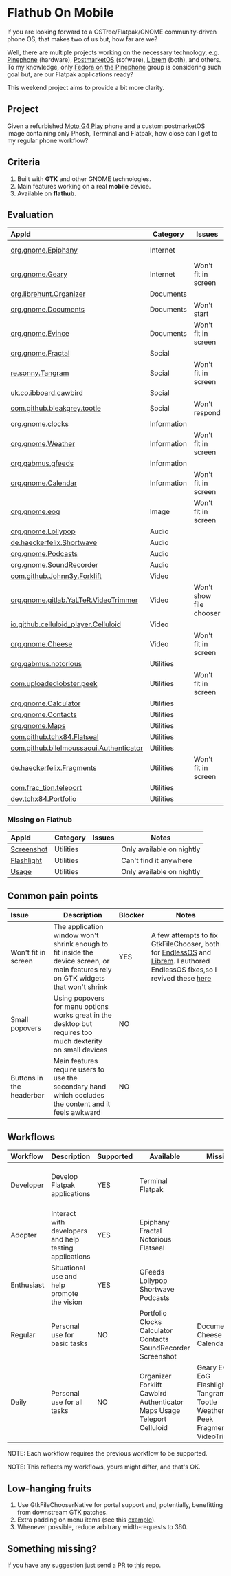 # Flathub On Mobile

If you are looking forward to a OSTree/Flatpak/GNOME community-driven phone OS, that makes two of us but, how far are we?

Well, there are multiple projects working on the necessary technology, e.g. [Pinephone](https://www.pine64.org/pinephone/) (hardware), [PostmarketOS](https://postmarketos.org/) (sofware), [Librem](https://puri.sm/products/librem-5/) (both), and others. To my knowledge, only [Fedora on the Pinephone](https://discussion.fedoraproject.org/t/pinephone-fedora-on-mobile/17149) group is considering such goal but, are our Flatpak applications ready?

This weekend project aims to provide a bit more clarity.

## Project

Given a refurbished [Moto G4 Play](https://www.gsmarena.com/motorola_moto_g4_play-8104.php) phone and a custom postmarketOS image containing only Phosh, Terminal and Flatpak, how close can I get to my regular phone workflow?

## Criteria

1. Built with **GTK** and other GNOME technologies.
2. Main features working on a real **mobile** device.
3. Available on **flathub**.

## Evaluation

|AppId|Category|Issues|Notes|
|:--- |---|---|---|
|[org.gnome.Epiphany](https://flathub.org/apps/details/org.gnome.Epiphany)|Internet| |Check videos performance|
|[org.gnome.Geary](https://flathub.org/apps/details/org.gnome.Geary)|Internet|Won't fit in screen|Reduce content min-width|
|[org.librehunt.Organizer](https://flathub.org/apps/details/org.librehunt.Organizer)|Documents| | |
|[org.gnome.Documents](https://flathub.org/apps/details/org.gnome.Documents)|Documents|Won't start|Reduce content min-width|
|[org.gnome.Evince](https://flathub.org/apps/details/org.gnome.Evince)|Documents|Won't fit in screen|Reduce content min-width and port to GtkFileChooserNative|
|[org.gnome.Fractal](https://flathub.org/apps/details/org.gnome.Fractal)|Social| | |
|[re.sonny.Tangram](https://flathub.org/apps/details/re.sonny.Tangram)|Social|Won't fit in screen|Reduce headerbar min-width|
|[uk.co.ibboard.cawbird](https://flathub.org/apps/details/uk.co.ibboard.cawbird)|Social| | |
|[com.github.bleakgrey.tootle](https://flathub.org/apps/details/com.github.bleakgrey.tootle)|Social|Won't respond| |
|[org.gnome.clocks](https://flathub.org/apps/details/org.gnome.clocks)|Information| | |
|[org.gnome.Weather](https://flathub.org/apps/details/org.gnome.Weather)|Information|Won't fit in screen| |
|[org.gabmus.gfeeds](https://flathub.org/apps/details/org.gabmus.gfeeds)|Information| | |
|[org.gnome.Calendar](https://flathub.org/apps/details/org.gnome.Calendar)|Information|Won't fit in screen|Not touchscreen friendly and reduce headerbar min-width|
|[org.gnome.eog](https://flathub.org/apps/details/org.gnome.eog)|Image|Won't fit in screen|Reduce headerbar min-width|
|[org.gnome.Lollypop](https://flathub.org/apps/details/org.gnome.Lollypop)|Audio| | |
|[de.haeckerfelix.Shortwave](https://flathub.org/apps/details/de.haeckerfelix.Shortwave)|Audio| | |
|[org.gnome.Podcasts](https://flathub.org/apps/details/org.gnome.Podcasts)|Audio| | |
|[org.gnome.SoundRecorder](https://flathub.org/apps/details/org.gnome.SoundRecorder)|Audio| | |
|[com.github.Johnn3y.Forklift](https://flathub.org/apps/details/com.github.Johnn3y.Forklift)|Video| | |
|[org.gnome.gitlab.YaLTeR.VideoTrimmer](https://flathub.org/apps/details/org.gnome.gitlab.YaLTeR.VideoTrimmer)|Video|Won't show file chooser|Works with GtkFileChooser downstream patches|
|[io.github.celluloid_player.Celluloid](https://flathub.org/apps/details/io.github.celluloid_player.Celluloid)|Video| | |
|[org.gnome.Cheese](https://flathub.org/apps/details/org.gnome.Cheese)|Video|Won't fit in screen|Reduce controls min-width|
|[org.gabmus.notorious](https://flathub.org/apps/details/org.gabmus.notorious)|Utilities| | |
|[com.uploadedlobster.peek](https://flathub.org/apps/details/com.uploadedlobster.peek)|Utilities|Won't fit in screen|Port to GtkFileChooserNative|
|[org.gnome.Calculator](https://flathub.org/apps/details/org.gnome.Calculator)|Utilities| | |
|[org.gnome.Contacts](https://flathub.org/apps/details/org.gnome.Contacts)|Utilities| | |
|[org.gnome.Maps](https://flathub.org/apps/details/org.gnome.Maps)|Utilities| | |
|[com.github.tchx84.Flatseal](https://flathub.org/apps/details/com.github.tchx84.Flatseal)|Utilities| | |
|[com.github.bilelmoussaoui.Authenticator](https://flathub.org/apps/details/com.github.bilelmoussaoui.Authenticator)|Utilities| | |
|[de.haeckerfelix.Fragments](https://flathub.org/apps/details/de.haeckerfelix.Fragments)|Utilities|Won't fit in screen|Port to GtkFileChooserNative|
|[com.frac_tion.teleport](https://flathub.org/apps/details/com.frac_tion.teleport)|Utilities| |Works on master|
|[dev.tchx84.Portfolio](https://flathub.org/apps/details/dev.tchx84.Portfolio)|Utilities| | |

### Missing on Flathub

|AppId|Category|Issues|Notes|
|:--- |---|---|---|
|[Screenshot](https://gitlab.gnome.org/GNOME/gnome-screenshot)|Utilities| |Only available on nightly|
|[Flashlight](https://puri.sm/posts/easy-librem-5-app-development-flashlight/)|Utilities| |Can't find it anywhere|
|[Usage](https://gitlab.gnome.org/GNOME/gnome-usage)|Utilities| |Only available on nightly|

## Common pain points

|Issue|Description|Blocker|Notes|
|:--- |---|---|---|
|Won't fit in screen|The application window won't shrink enough to fit inside the device screen, or main features rely on GTK widgets that won't shrink|YES|A few attempts to fix GtkFileChooser, both for [EndlessOS](https://github.com/endlessm/gtk/commits/eos3.5) and [Librem](https://source.puri.sm/Librem5/gtk/-/commits/librem5-3-24-8). I authored EndlessOS fixes,so I revived these [here](https://gitlab.gnome.org/tchx84/gtk/-/tree/gtk-flathub-mobile)|
|Small popovers|Using popovers for menu options works great in the desktop but requires too much dexterity on small devices|NO| |
|Buttons in the headerbar|Main features require users to use the secondary hand which occludes the content and it feels awkward|NO| |

## Workflows

|Workflow|Description|Supported|Available|Missing|Notes|
|:--- |---|---|---|---|---|
|Developer|Develop Flatpak applications|YES|Terminal Flatpak| |Develop on computer, build on the phone, e.g. using ssh|
|Adopter|Interact with developers and help testing applications|YES|Epiphany Fractal Notorious Flatseal| | |
|Enthusiast|Situational use and help promote the vision|YES|GFeeds Lollypop Shortwave Podcasts| |These applications are great examples|
|Regular|Personal use for basic tasks|NO|Portfolio Clocks Calculator Contacts SoundRecorder Screenshot|Documents Cheese Calendar| |
|Daily|Personal use for all tasks|NO|Organizer Forklift Cawbird Authenticator Maps Usage Teleport Celluloid|Geary Evince EoG Flashlight Tangram Tootle Weather Peek Fragments VideoTrimmer| |

NOTE: Each workflow requires the previous workflow to be supported.

NOTE: This reflects my workflows, yours might differ, and that's OK.

## Low-hanging fruits

1. Use GtkFileChooserNative for portal support and, potentially, benefitting from downstream GTK patches.
2. Extra padding on menu items (see this [example](https://github.com/tchx84/Flatseal/pull/132)).
3. Whenever possible, reduce arbitrary width-requests to 360.

## Something missing?

If you have any suggestion just send a PR to [this](https://github.com/tchx84/flathub-mobile) repo.
